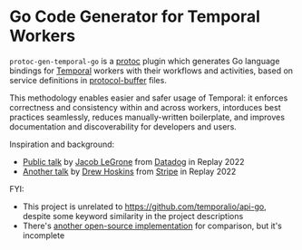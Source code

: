 # Go Code Generator for Temporal Workers

`protoc-gen-temporal-go` is a [protoc](https://protobuf.dev/reference/go/go-generated/)
plugin which generates Go language bindings for [Temporal](https://temporal.io/)
workers with their workflows and activities, based on service definitions in
[protocol-buffer](https://protobuf.dev/programming-guides/proto3/) files.

This methodology enables easier and safer usage of Temporal: it enforces
correctness and consistency within and across workers, intorduces best
practices seamlessly, reduces manually-written boilerplate, and improves
documentation and discoverability for developers and users.

Inspiration and background:

* [Public talk](https://www.youtube.com/watch?v=LxgkAoTSI8Q&t=680s) by [Jacob LeGrone](https://github.com/jlegrone)
  from [Datadog](https://www.datadoghq.com/) in Replay 2022
* [Another talk](https://www.youtube.com/watch?v=yeoawVIn060) by [Drew Hoskins](https://github.com/drewhoskins-stripe)
  from [Stripe](https://stripe.com/) in Replay 2022

FYI:

* This project is unrelated to <https://github.com/temporalio/api-go>, despite
  some keyword similarity in the project descriptions
* There's [another open-source implementation](https://github.com/lucasclerissepro/protoc-gen-temporal)
  for comparison, but it's incomplete
